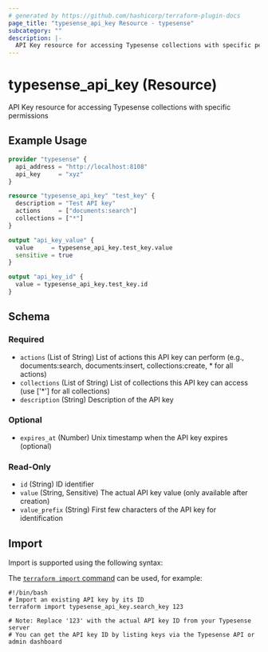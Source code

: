 ```yaml
---
# generated by https://github.com/hashicorp/terraform-plugin-docs
page_title: "typesense_api_key Resource - typesense"
subcategory: ""
description: |-
  API Key resource for accessing Typesense collections with specific permissions
---
```


# typesense_api_key (Resource)

API Key resource for accessing Typesense collections with specific permissions

## Example Usage

```terraform
provider "typesense" {
  api_address = "http://localhost:8108"
  api_key     = "xyz"
}

resource "typesense_api_key" "test_key" {
  description = "Test API key"
  actions     = ["documents:search"]
  collections = ["*"]
}

output "api_key_value" {
  value     = typesense_api_key.test_key.value
  sensitive = true
}

output "api_key_id" {
  value = typesense_api_key.test_key.id
}
```

<!-- schema generated by tfplugindocs -->
## Schema

### Required

- `actions` (List of String) List of actions this API key can perform (e.g., documents:search, documents:insert, collections:create, * for all actions)
- `collections` (List of String) List of collections this API key can access (use ['*'] for all collections)
- `description` (String) Description of the API key

### Optional

- `expires_at` (Number) Unix timestamp when the API key expires (optional)

### Read-Only

- `id` (String) ID identifier
- `value` (String, Sensitive) The actual API key value (only available after creation)
- `value_prefix` (String) First few characters of the API key for identification

## Import

Import is supported using the following syntax:

The [`terraform import` command](https://developer.hashicorp.com/terraform/cli/commands/import) can be used, for example:

```shell
#!/bin/bash
# Import an existing API key by its ID
terraform import typesense_api_key.search_key 123

# Note: Replace '123' with the actual API key ID from your Typesense server
# You can get the API key ID by listing keys via the Typesense API or admin dashboard
```
